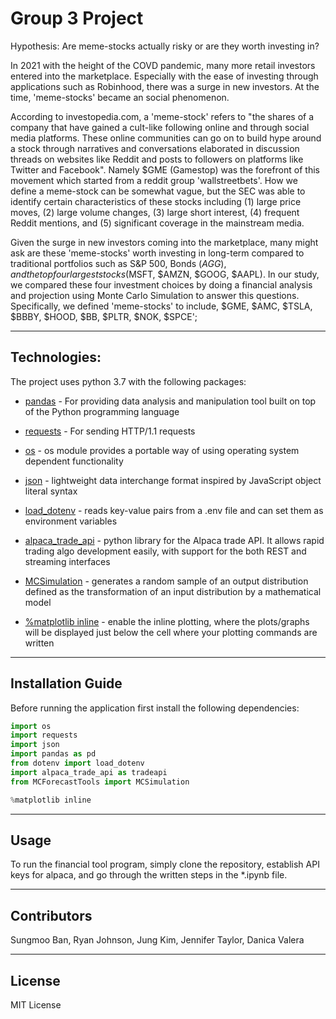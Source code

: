 
# Group 3 Project
Hypothesis: Are meme-stocks actually risky or are they worth investing in?

In 2021 with the height of the COVD pandemic, many more retail investors entered into the marketplace. Especially with the ease of investing through applications such as Robinhood, there was a surge in new investors. At the time, 'meme-stocks' became an social phenomenon. 

According to investopedia.com, a 'meme-stock' refers to "the shares of a company that have gained a cult-like following online and through social media platforms. These online communities can go on to build hype around a stock through narratives and conversations elaborated in discussion threads on websites like Reddit and posts to followers on platforms like Twitter and Facebook".  Namely $GME (Gamestop) was the forefront of this movement which started from a reddit group 'wallstreetbets'. How we define a meme-stock can be somewhat vague, but the SEC was able to identify certain characteristics of these stocks including (1) large price moves, (2) large volume changes, (3) large short interest, (4) frequent Reddit mentions, and (5) significant coverage in the mainstream media. 

Given the surge in new investors coming into the marketplace, many might ask are these 'meme-stocks' worth investing in long-term compared to traditional portfolios  such as S&P 500, Bonds ($AGG), and the top four largest stocks ($MSFT, $AMZN, $GOOG, $AAPL). In our study, we compared these four investment choices by doing a financial analysis and projection using Monte Carlo Simulation to answer this questions. Specifically, we defined 'meme-stocks' to include, $GME, $AMC, $TSLA, $BBBY, $HOOD, $BB, $PLTR, $NOK, $SPCE'; 

---

## Technologies:

The project uses python 3.7 with the following packages:

* [pandas](https://pandas.pydata.org/) - For providing data analysis and manipulation tool built on top of the Python programming language

* [requests](https://docs.python-requests.org/en/latest/) - For sending HTTP/1.1 requests

* [os](https://docs.python.org/3/library/os.html) - os module provides a portable way of using operating system dependent functionality

* [json](https://docs.python.org/3/library/json.html) - lightweight data interchange format inspired by JavaScript object literal syntax

* [load_dotenv](https://pypi.org/project/python-dotenv/) - reads key-value pairs from a .env file and can set them as environment variables

* [alpaca_trade_api](https://pypi.org/project/alpaca-trade-api/0.29/) - python library for the Alpaca trade API. It allows rapid trading algo development easily, with support for the both REST and streaming interfaces

* [MCSimulation](https://www.rdocumentation.org/packages/decisionSupport/versions/1.110/topics/mcSimulation) - generates a random sample of an output distribution defined as the transformation of an input distribution by a mathematical model

* [%matplotlib inline](https://pythonguides.com/what-is-matplotlib-inline/) -  enable the inline plotting, where the plots/graphs will be displayed just below the cell where your plotting commands are written

---

## Installation Guide


Before running the application first install the following dependencies:

```python
import os
import requests
import json
import pandas as pd
from dotenv import load_dotenv
import alpaca_trade_api as tradeapi
from MCForecastTools import MCSimulation

%matplotlib inline
```

---

## Usage

To run the financial tool program, simply clone the repository,  establish API keys for alpaca, and go through the written steps in the *.ipynb file.

---

## Contributors

Sungmoo Ban, 
Ryan Johnson, 
Jung Kim, 
Jennifer Taylor, 
Danica Valera


---

## License

MIT License
